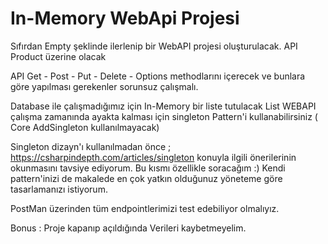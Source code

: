 # In-Memory WebApi Projesi

Sıfırdan Empty şeklinde ilerlenip bir WebAPI projesi oluşturulacak.
API Product üzerine olacak 

API Get - Post - Put - Delete - Options  methodlarını içerecek ve bunlara göre yapılması gerekenler sorunsuz çalışmalı.

Database ile çalışmadığımız için In-Memory bir liste tutulacak
List WEBAPI çalışma zamanında ayakta kalması için singleton Pattern'i kullanabilirsiniz ( Core AddSingleton kullanılmayacak)

Singleton dizayn'ı kullanılmadan önce ;
https://csharpindepth.com/articles/singleton konuyla ilgili önerilerinin okunmasını tavsiye ediyorum. Bu kısmı özellikle soracağım :)  Kendi pattern'inizi de makalede en çok  yatkın olduğunuz yöneteme göre tasarlamanızı istiyorum.

PostMan üzerinden tüm endpointlerimizi test edebiliyor olmalıyız.

Bonus : Proje kapanıp açıldığında Verileri kaybetmeyelim.
